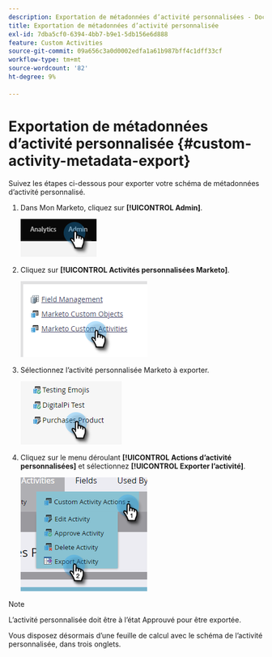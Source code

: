 ```yaml
---
description: Exportation de métadonnées d’activité personnalisées - Documents Marketo - Documentation du produit
title: Exportation de métadonnées d’activité personnalisée
exl-id: 7dba5cf0-6394-4bb7-b9e1-5db156e6d888
feature: Custom Activities
source-git-commit: 09a656c3a0d0002edfa1a61b987bff4c1dff33cf
workflow-type: tm+mt
source-wordcount: '82'
ht-degree: 9%

---
```


# Exportation de métadonnées d’activité personnalisée {#custom-activity-metadata-export}

Suivez les étapes ci-dessous pour exporter votre schéma de métadonnées d’activité personnalisé.

1. Dans Mon Marketo, cliquez sur **[!UICONTROL Admin]**.

   ![](assets/custom-activity-metadata-export-1.png)

1. Cliquez sur **[!UICONTROL Activités personnalisées Marketo]**.

   ![](assets/custom-activity-metadata-export-2.png)

1. Sélectionnez l’activité personnalisée Marketo à exporter.

   ![](assets/custom-activity-metadata-export-3.png)

1. Cliquez sur le menu déroulant **[!UICONTROL Actions d’activité personnalisées]** et sélectionnez **[!UICONTROL Exporter l’activité]**.

   ![](assets/custom-activity-metadata-export-4.png)

>[!NOTE]
>
>L’activité personnalisée doit être à l’état Approuvé pour être exportée.

Vous disposez désormais d’une feuille de calcul avec le schéma de l’activité personnalisée, dans trois onglets.
